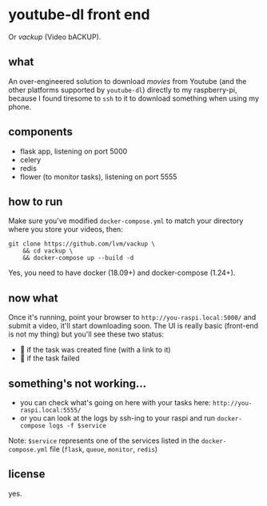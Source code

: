 # youtube-dl front end

Or _vackup_ (Video bACKUP).

## what

An over-engineered solution to download _movies_ from Youtube (and the other platforms supported by `youtube-dl`) directly to my raspberry-pi, because I found tiresome to `ssh` to it to download something when using my phone.

## components

* flask app, listening on port 5000
* celery
* redis
* flower (to monitor tasks), listening on port 5555

## how to run

Make sure you've modified `docker-compose.yml` to match your directory where you store your videos, then:

```
git clone https://github.com/lvm/vackup \
    && cd vackup \
    && docker-compose up --build -d
```

Yes, you need to have docker (18.09+) and docker-compose (1.24+).

## now what

Once it's running, point your browser to `http://you-raspi.local:5000/` and submit a video, it'll start downloading soon.
The UI is really basic (front-end is not my thing) but you'll see these two status:

* 🙆‍ if the task was created fine (with a link to it)
* 🙅‍ if the task failed


## something's not working...

* you can check what's going on here with your tasks here: `http://you-raspi.local:5555/`
* or you can look at the logs by ssh-ing to your raspi and run `docker-compose logs -f $service`

Note: `$service` represents one of the services listed in the `docker-compose.yml` file (`flask`, `queue`, `monitor`, `redis`)

## license

yes.
